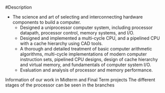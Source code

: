 #Description
- The science and art of selecting and interconnecting hardware components to build a computer.
    - Designed a uniprocessor computer system, including processor datapath, processor control, memory systems, and I/O. 
    - Designed and implemented a multi-cycle CPU, and a pipelined CPU with a cache hierarchy using CAD tools.
    - A thorough and detailed treatment of basic computer arithmetic algorithms, multi-cycle implementations of modern computer     instruction sets, pipelined CPU designs, design of cache hierarchy and virtual memory, and fundamentals of computer system I/O.
    - Evaluation and analysis of processor and memory performance.

Information of our work in Midterm and Final Term projects
The different stages of the processor can be seen in the branches
